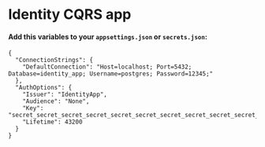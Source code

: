 # Identity CQRS app
#### Add this variables to your `appsettings.json` or `secrets.json`:

```
{
  "ConnectionStrings": {
    "DefaultConnection": "Host=localhost; Port=5432; Database=identity_app; Username=postgres; Password=12345;"
  },
  "AuthOptions": {
    "Issuer": "IdentityApp",
    "Audience": "None",
    "Key": "secret_secret_secret_secret_secret_secret_secret_secret_secret_secret_secret_secret_secret_secret",
    "Lifetime": 43200
  } 
}
```
